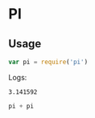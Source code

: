 # PI

## Usage

```javascript
var pi = require('pi')
```

Logs:

```text
3.141592
```

```javascript
pi + pi
```
